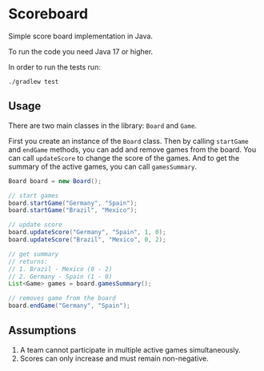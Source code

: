 # Scoreboard

Simple score board implementation in Java.

To run the code you need Java 17 or higher.

In order to run the tests run:
```
./gradlew test
```

## Usage

There are two main classes in the library: `Board` and `Game`.


First you create an instance of the `Board` class. 
Then by calling `startGame` and `endGame` methods, you can add and remove games from the board.
You can call `updateScore` to change the score of the games. 
And to get the summary of the active games, you can call `gamesSummary`.

```java
Board board = new Board();

// start games
board.startGame("Germany", "Spain");
board.startGame("Brazil", "Mexico");

// update score
board.updateScore("Germany", "Spain", 1, 0);
board.updateScore("Brazil", "Mexico", 0, 2);

// get summary
// returns:
// 1. Brazil - Mexico (0 - 2)
// 2. Germany - Spain (1 - 0)
List<Game> games = board.gamesSummary();

// removes game from the board
board.endGame("Germany", "Spain");

```

## Assumptions

1. A team cannot participate in multiple active games simultaneously.
2. Scores can only increase and must remain non-negative.

